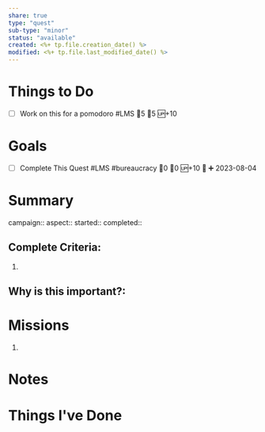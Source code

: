 ```yaml
---
share: true
type: "quest"
sub-type: "minor"
status: "available"
created: <%+ tp.file.creation_date() %> 
modified: <%+ tp.file.last_modified_date() %>
---
```

# Things to Do
- [ ] Work on this for a pomodoro #LMS 🍅5 🥄5 🆙+10
# Goals
- [ ] Complete This Quest #LMS #bureaucracy 🍅0 🥄0 🆙+10 🔼 ➕ 2023-08-04 
# Summary
campaign::
aspect::
started:: 
completed::
## Complete Criteria:
1. 

## Why is this important?:

# Missions
1.

# Notes

# Things I've Done